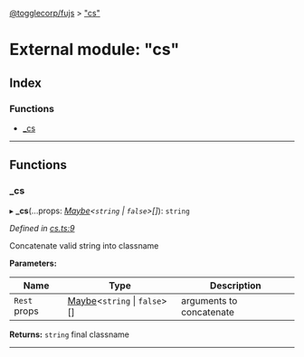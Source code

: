 [@togglecorp/fujs](../README.md) > ["cs"](../modules/_cs_.md)

# External module: "cs"

## Index

### Functions

* [_cs](_cs_.md#_cs)

---

## Functions

<a id="_cs"></a>

###  _cs

▸ **_cs**(...props: *[Maybe](_declarations_.md#maybe)<`string` \| `false`>[]*): `string`

*Defined in [cs.ts:9](https://github.com/toggle-corp/fujs/blob/ade87ee/src/cs.ts#L9)*

Concatenate valid string into classname

**Parameters:**

| Name | Type | Description |
| ------ | ------ | ------ |
| `Rest` props | [Maybe](_declarations_.md#maybe)<`string` \| `false`>[] |  arguments to concatenate |

**Returns:** `string`
final classname

___

